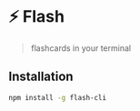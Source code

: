 ⚡️ Flash
========

> flashcards in your terminal

## Installation

```sh
npm install -g flash-cli
```
